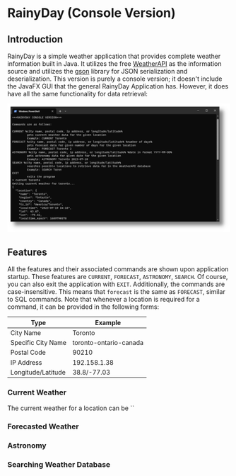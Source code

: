 # RainyDay (Console Version)

## Introduction
RainyDay is a simple weather application that provides complete weather information built in Java. It utilizes
the free [WeatherAPI](https://www.weatherapi.com/) as the information source and utilizes the
[gson](https://github.com/google/gson) library for JSON serialization and deserialization. This version is purely
a console version; it doesn't include the JavaFX GUI that the general RainyDay Application has. However, it does have
all the same functionality for data retrieval:

![program_start.png](pictures/program_start.png)

## Features
All the features and their associated commands are shown upon application startup. These features are `CURRENT`, 
`FORECAST`, `ASTRONOMY`, `SEARCH`. Of course, you can also exit the application with `EXIT`. Additionally, the
commands are case-insensitive. This means that `forecast` is the same as `FORECAST`, similar to SQL commands.
Note that whenever a location is required for a command, it can be provided in the following forms:

<div align="center">

| Type               | Example                |
|--------------------|------------------------|
| City Name          | Toronto                |
| Specific City Name | toronto-ontario-canada |
| Postal Code        | 90210                  |
| IP Address         | 192.158.1.38           |
| Longitude/Latitude | 38.8/-77.03            |

</div>

### Current Weather
The current weather for a location can be ``

### Forecasted Weather
### Astronomy
### Searching Weather Database